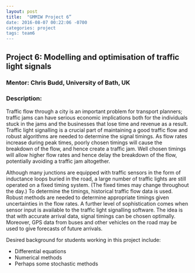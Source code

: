 ```yaml
---
layout: post
title:  "GMMIW Project 6”
date: 2016-08-07 00:22:06 -0700
categories: project
tags: team6
---
```

## Project 6: Modelling and optimisation of traffic light signals

### Mentor: Chris Budd,  University of Bath, UK

### Description: 
Traffic flow through a city is an important problem for transport planners; traffic jams can have serious economic implications both for the individuals stuck in the jams and the businesses that lose time and revenue as a result. Traffic light signalling is a crucial part of maintaining a good traffic flow and robust algorithms are needed to determine the signal timings. As flow rates increase during peak times, poorly chosen timings will cause the breakdown of the flow, and hence create a traffic jam. Well chosen timings will allow higher flow rates and hence delay the breakdown of the flow, potentially avoiding a traffic jam altogether.
Although many junctions are equipped with traffic sensors in the form of inductance loops buried in the road, a large number of traffic lights are still operated on a fixed timing system. (The fixed times may change throughout the day.) To determine the timings, historical traffic flow data is used. Robust methods are needed to determine appropriate timings given uncertainties in the flow rates.
A further level of sophistication comes when sensor input is available to the traffic light signalling software. The idea is that with accurate arrival data, signal timings can be chosen optimally. Moreover, GPS data from buses and other vehicles on the road may be used to give forecasts of future arrivals.

Desired background for students working in this project include:

* Differential equations
* Numerical methods
* Perhaps some stochastic methods
